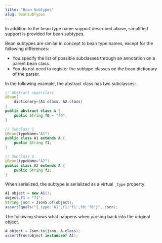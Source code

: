 ```yaml
---
title: "Bean Subtypes"
slug: BeanSubTypes
---
```


In addition to the bean type name support described above, simplified support is provided for bean subtypes.

Bean subtypes are similar in concept to bean type names, except for the following differences:

- You specify the list of possible subclasses through an annotation on a parent bean class.
- You do not need to register the subtype classes on the bean dictionary of the parser.

In the following example, the abstract class has two subclasses:

```java
// Abstract superclass
@Bean(
    dictionary={A1.class, A2.class}
)
public abstract class A {
    public String f0 = "f0";
}

// Subclass 1
@Bean(typeName="A1")
public class A1 extends A {
    public String f1;
}

// Subclass 2
@Bean(typeName="A2")
public class A2 extends A {
    public String f2;
}
```

When serialized, the subtype is serialized as a virtual `_type` property:

```java
A1 object = new A1();
object.f1 = "f1";
String json = Json5.of(object);
assertEquals("{_type:'A1',f1:'f1',f0:'f0'}", json);
```

The following shows what happens when parsing back into the original object.

```java
A object = Json.to(json, A.class);
assertTrue(object instanceof A1);
```